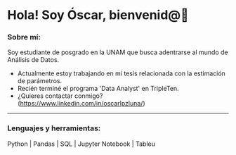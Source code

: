 <h1> Hola! Soy Óscar, bienvenid@👋 </h1>

<!--
**OscarLpzLuna/OscarLpzLuna** is a ✨ _special_ ✨ repository because its `README.md` (this file) appears on your GitHub profile.

Here are some ideas to get you started:

- 🔭 I’m currently working on ...
- 🌱 I’m currently learning ...
- 👯 I’m looking to collaborate on ...
- 🤔 I’m looking for help with ...
- 💬 Ask me about ...
- 📫 How to reach me: ...
- 😄 Pronouns: ...
- ⚡ Fun fact: ...
-->
<div id="header" align="left">

### Sobre mí:

Soy estudiante de posgrado en la UNAM que busca adentrarse al mundo de Análisis de Datos.  

* Actualmente estoy trabajando en mi tesis relacionada con la estimación de parámetros.
* Recién terminé el programa 'Data Analyst' en TripleTen.
* ¿Quieres contactar conmigo? (https://www.linkedin.com/in/oscarlpzluna/)
---

### Lenguajes y herramientas:
Python  |  Pandas  |  SQL  | Jupyter Notebook  | Tableu  

